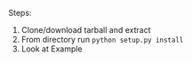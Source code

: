 
Steps: 
1. Clone/download tarball and extract
2. From directory run ```python setup.py install```
3. Look at Example 
